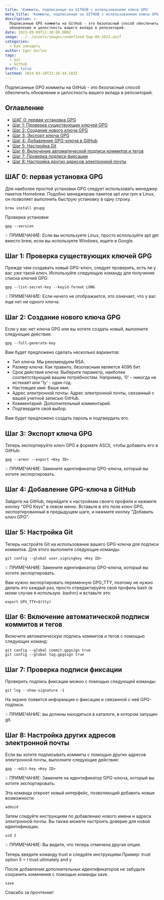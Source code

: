 ```yaml
---
title: 'Коммиты, подписанные на GITHUB с использованием ключа GPG'
meta_title: 'Коммиты, подписанные на GITHUB с использованием ключа GPG - Фул Фронт Дев'
description: >-
  Подписанные GPG коммиты на GitHub - это безопасный способ обеспечить
  обновление и целостность вашего вклада в репозиторий.
date: 2023-09-09T11:38:00.000Z
image: ../../assets/images/undefined-Sep-09-2023.avif
categories:
  - Как закодить
author: Igor Gorlov
tags:
  - Git
  - Github
draft: false
lastmod: 2024-03-20T21:26:44.103Z
---
```


Подписанные GPG коммиты на GitHub - это безопасный способ обеспечить обновление и целостность вашего вклада в репозиторий.

<!-- wp:rank-math/toc-block {"title":"Оглавление","headings":[{"key":"c4f2f814-3b89-4ac9-9bb3-fd457f7e331b","content":"ШАГ 0: первая установка GPG","level":2,"link":"#шаг-0-первая-установка-gpg","disable":false,"isUpdated":false,"isGeneratedLink":true},{"key":"fbbc972e-b689-400e-9c07-7658b7196a75","content":"Шаг 1: Проверка существующих ключей GPG","level":2,"link":"#шаг-1-проверка-существующих-ключей-gpg","disable":false,"isUpdated":false,"isGeneratedLink":true},{"key":"f24722bc-7b1b-4bcc-a101-0b18c70c9248","content":"Шаг 2: Создание нового ключа GPG","level":2,"link":"#шаг-2-создание-нового-ключа-gpg","disable":false,"isUpdated":false,"isGeneratedLink":true},{"key":"01fee222-ad60-4948-a418-d2f286d75205","content":"Шаг 3: Экспорт ключа GPG","level":2,"link":"#шаг-3-экспорт-ключа-gpg","disable":false,"isUpdated":false,"isGeneratedLink":true},{"key":"0747f113-b5eb-4509-8e28-6b41ef7ddb34","content":"Шаг 4: Добавление GPG-ключа в GitHub","level":2,"link":"#шаг-4-добавление-gpg-ключа-в-git-hub","disable":false,"isUpdated":false,"isGeneratedLink":true},{"key":"bce958cd-9693-4b28-86ab-ccfd2aceca38","content":"Шаг 5: Настройка Git","level":2,"link":"#шаг-5-настройка-git","disable":false,"isUpdated":false,"isGeneratedLink":true},{"key":"269562a6-23c6-4d97-ba9d-14fc202b17db","content":"Шаг 6: Включение автоматической подписи коммитов и тегов","level":2,"link":"#шаг-6-включение-автоматической-подписи-коммитов-и-тегов","disable":false,"isUpdated":false,"isGeneratedLink":true},{"key":"873a6f69-6adb-43f7-b7be-e0d9242468cf","content":"Шаг 7: Проверка подписи фиксации","level":2,"link":"#шаг-7-проверка-подписи-фиксации","disable":false,"isUpdated":false,"isGeneratedLink":true},{"key":"237fffd9-4ff6-41e2-8f40-8efb6310045c","content":"Шаг 8: Настройка других адресов электронной почты","level":2,"link":"#шаг-8-настройка-других-адресов-электронной-почты","disable":false,"isUpdated":false,"isGeneratedLink":true}],"listStyle":"ul"} -->
<div class="wp-block-rank-math-toc-block" id="rank-math-toc"><h2>Оглавление</h2><nav><ul><li class=""><a href="#шаг-0-первая-установка-gpg">ШАГ 0: первая установка GPG</a></li><li class=""><a href="#шаг-1-проверка-существующих-ключей-gpg">Шаг 1: Проверка существующих ключей GPG</a></li><li class=""><a href="#шаг-2-создание-нового-ключа-gpg">Шаг 2: Создание нового ключа GPG</a></li><li class=""><a href="#шаг-3-экспорт-ключа-gpg">Шаг 3: Экспорт ключа GPG</a></li><li class=""><a href="#шаг-4-добавление-gpg-ключа-в-git-hub">Шаг 4: Добавление GPG-ключа в GitHub</a></li><li class=""><a href="#шаг-5-настройка-git">Шаг 5: Настройка Git</a></li><li class=""><a href="#шаг-6-включение-автоматической-подписи-коммитов-и-тегов">Шаг 6: Включение автоматической подписи коммитов и тегов</a></li><li class=""><a href="#шаг-7-проверка-подписи-фиксации">Шаг 7: Проверка подписи фиксации</a></li><li class=""><a href="#шаг-8-настройка-других-адресов-электронной-почты">Шаг 8: Настройка других адресов электронной почты</a></li></ul></nav></div>
<!-- /wp:rank-math/toc-block -->

<h2 class="wp-block-heading" id="шаг-0-первая-установка-gpg">ШАГ 0: первая установка GPG</h2>

Для наиболее простой установки GPG следует использовать менеджер пакетов Homebrew. Подобно менеджерам пакетов apt или rpm в Linux, он позволяет выполнить быструю установку в одну строку.

<!-- wp:code -->
<pre class="wp-block-code"><code lang="javascript" class="language-javascript">brew install gnupg
</code></pre>
<!-- /wp:code -->

Проверка установки

<!-- wp:code -->
<pre class="wp-block-code"><code lang="javascript" class="language-javascript">gpg --version
</code></pre>
<!-- /wp:code -->

💡 ПРИМЕЧАНИЕ: Если вы используете Linux, просто используйте apt get вместо brew, если вы используете Windows, ищите в Google.

<h2 class="wp-block-heading" id="шаг-1-проверка-существующих-ключей-gpg">Шаг 1: Проверка существующих ключей GPG</h2>

Прежде чем создавать новый GPG-ключ, следует проверить, есть ли у вас уже такой ключ. Используйте следующую команду для получения списка ключей GPG:

<!-- wp:code -->
<pre class="wp-block-code"><code lang="javascript" class="language-javascript">gpg --list-secret-key --keyid-format LONG
</code></pre>
<!-- /wp:code -->

💡 ПРИМЕЧАНИЕ: Если ничего не отображается, это означает, что у вас еще нет ни одного ключа.

<h2 class="wp-block-heading" id="шаг-2-создание-нового-ключа-gpg">Шаг 2: Создание нового ключа GPG</h2>

Если у вас нет ключа GPG или вы хотите создать новый, выполните следующие действия:

<!-- wp:code -->
<pre class="wp-block-code"><code lang="javascript" class="language-javascript">gpg --full-generate-key
</code></pre>
<!-- /wp:code -->

Вам будет предложено сделать несколько вариантов:

<!-- wp:list -->
<ul><!-- wp:list-item -->
<li>Тип ключа: Мы рекомендуем RSA.</li>
<!-- /wp:list-item -->

<!-- wp:list-item -->
<li>Размер ключа: Как правило, безопасным является 4096 бит.</li>
<!-- /wp:list-item -->

<!-- wp:list-item -->
<li>Срок действия ключа: Выберите параметр, наиболее соответствующий вашим потребностям. Например, '0' - никогда не истекает или '1y' - один год.</li>
<!-- /wp:list-item -->

<!-- wp:list-item -->
<li>Настоящее имя: Ваше имя.</li>
<!-- /wp:list-item -->

<!-- wp:list-item -->
<li>Адрес электронной почты: Адрес электронной почты, связанный с вашей учетной записью GitHub.</li>
<!-- /wp:list-item -->

<!-- wp:list-item -->
<li>Комментарий: Дополнительный комментарий.</li>
<!-- /wp:list-item -->

<!-- wp:list-item -->
<li>Подтвердите свой выбор.</li>
<!-- /wp:list-item --></ul>
<!-- /wp:list -->

Вам будет предложено создать пароль и подтвердить его.

<h2 class="wp-block-heading" id="шаг-3-экспорт-ключа-gpg">Шаг 3: Экспорт ключа GPG</h2>

Теперь экспортируйте ключ GPG в формате ASCII, чтобы добавить его в GitHub:

<!-- wp:code -->
<pre class="wp-block-code"><code lang="javascript" class="language-javascript">gpg --armor --export &lt;Key ID&gt;
</code></pre>
<!-- /wp:code -->

💡 ПРИМЕЧАНИЕ: Замените идентификатор GPG-ключа, который вы хотите экспортировать.

<h2 class="wp-block-heading" id="шаг-4-добавление-gpg-ключа-в-git-hub">Шаг 4: Добавление GPG-ключа в GitHub</h2>

Зайдите на GitHub, перейдите к настройкам своего профиля и нажмите кнопку “GPG Keys” в левом меню. Вставьте в это поле ключ GPG, экспортированный в предыдущем шаге, и нажмите кнопку ”Добавить ключ GPG”.

<h2 class="wp-block-heading" id="шаг-5-настройка-git">Шаг 5: Настройка Git</h2>

Теперь настройте Git на использование вашего GPG-ключа для подписи коммитов. Для этого выполните следующие команды:

<!-- wp:code -->
<pre class="wp-block-code"><code lang="javascript" class="language-javascript">git config --global user.signingkey &lt;Key ID&gt;
</code></pre>
<!-- /wp:code -->

💡 ПРИМЕЧАНИЕ: Замените идентификатор GPG-ключа, который вы хотите экспортировать.

Вам нужно экспортировать переменную GPG_TTY, поэтому не нужно делать это каждый раз, просто отредактируйте свой профиль bash (в моем случае я использую .bashrc) и вставьте это:

<!-- wp:code -->
<pre class="wp-block-code"><code lang="javascript" class="language-javascript">export GPG_TTY=$(tty)
</code></pre>
<!-- /wp:code -->

<h2 class="wp-block-heading" id="шаг-6-включение-автоматической-подписи-коммитов-и-тегов">Шаг 6: Включение автоматической подписи коммитов и тегов</h2>

Включите автоматическую подпись коммитов и тегов с помощью следующих команд:

<!-- wp:code -->
<pre class="wp-block-code"><code lang="javascript" class="language-javascript">git config --global commit.gpgsign true
git config --global tag.gpgsign true
</code></pre>
<!-- /wp:code -->

<h2 class="wp-block-heading" id="шаг-7-проверка-подписи-фиксации">Шаг 7: Проверка подписи фиксации</h2>

Проверить подпись фиксации можно с помощью следующей команды:

<!-- wp:code -->
<pre class="wp-block-code"><code lang="javascript" class="language-javascript">git log --show-signature -1
</code></pre>
<!-- /wp:code -->

На экране появится информация о фиксации и связанной с ней GPG-подписи.

💡 ПРИМЕЧАНИЕ: вы должны находиться в каталоге, в котором запущен git.

<h2 class="wp-block-heading" id="шаг-8-настройка-других-адресов-электронной-почты">Шаг 8: Настройка других адресов электронной почты</h2>

Если вы хотите подписывать коммиты с помощью других адресов электронной почты, выполните следующие действия:

<!-- wp:code -->
<pre class="wp-block-code"><code lang="javascript" class="language-javascript">gpg --edit-key &lt;Key ID&gt;
</code></pre>
<!-- /wp:code -->

💡 ПРИМЕЧАНИЕ: Замените на идентификатор GPG-ключа, который вы хотите экспортировать.

Эта команда откроет новый интерфейс, позволяющий добавить новые возможности

<!-- wp:code -->
<pre class="wp-block-code"><code lang="javascript" class="language-javascript">adduid
</code></pre>
<!-- /wp:code -->

Затем следуйте инструкциям по добавлению нового имени и адреса электронной почты. Вы также можете настроить доверие для новой идентификации.

<!-- wp:code -->
<pre class="wp-block-code"><code lang="javascript" class="language-javascript">uid 2
</code></pre>
<!-- /wp:code -->

💡 ПРИМЕЧАНИЕ: Вы видите, что теперь отмечена другая опция.

Теперь введите команду trust и следуйте инструкциям.Пример: trust option 5 = I trust ultimately and y

После добавления дополнительных идентификаторов не забудьте сохранить изменения с помощью команды save.

<!-- wp:code -->
<pre class="wp-block-code"><code lang="javascript" class="language-javascript">save
</code></pre>
<!-- /wp:code -->

Спасибо за прочтение!

